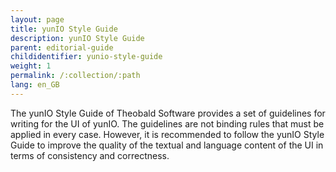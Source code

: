 ```yaml
---
layout: page
title: yunIO Style Guide
description: yunIO Style Guide
parent: editorial-guide
childidentifier: yunio-style-guide
weight: 1
permalink: /:collection/:path
lang: en_GB
---
```

The yunIO Style Guide of Theobald Software provides a set of guidelines for writing for the UI of yunIO. The guidelines are not binding rules that must be applied in every case. However, it is recommended to follow the yunIO Style Guide to improve the quality of the textual and language content of the UI in terms of consistency and correctness. 

 

